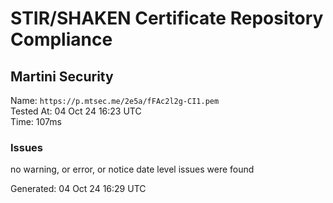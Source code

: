 # STIR/SHAKEN Certificate Repository Compliance

## Martini Security

Name: `https://p.mtsec.me/2e5a/fFAc2l2g-CI1.pem`\
Tested At: 04 Oct 24 16:23 UTC\
Time: 107ms

### Issues

no warning, or error, or notice date level issues were found

Generated: 04 Oct 24 16:29 UTC